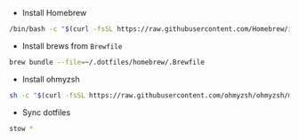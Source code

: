 * Install Homebrew

```bash
/bin/bash -c "$(curl -fsSL https://raw.githubusercontent.com/Homebrew/install/master/install.sh)" </dev/null
```

* Install brews from `Brewfile`

```bash
brew bundle --file=~/.dotfiles/homebrew/.Brewfile
```

* Install ohmyzsh

```bash
sh -c "$(curl -fsSL https://raw.githubusercontent.com/ohmyzsh/ohmyzsh/master/tools/install.sh)"
```

* Sync dotfiles

```bash
stow *
```
